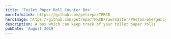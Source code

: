 ```yaml
---
title: 'Toilet Paper Roll Counter Box'
moreInfoLink: https://github.com/petrepa/TPRCB
heroImage: https://github.com/petrepa/TPRCB/raw/master/Photos/emergency.gif
description: A box which can keep track of your toilet paper rolls
pubDate: 'August 2019'
---
```


